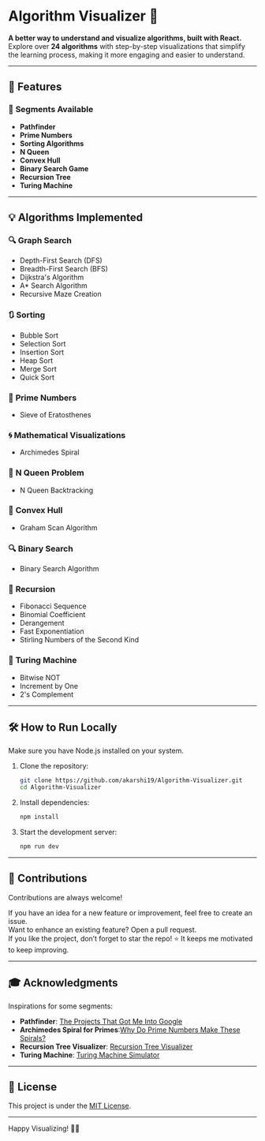 # Algorithm Visualizer 🌟  
**A better way to understand and visualize algorithms, built with React.**  
Explore over **24 algorithms** with step-by-step visualizations that simplify the learning process, making it more engaging and easier to understand.  

---

## 🌈 Features  

### 🎯 **Segments Available**  
- **Pathfinder**  
- **Prime Numbers**  
- **Sorting Algorithms**  
- **N Queen**  
- **Convex Hull**  
- **Binary Search Game**  
- **Recursion Tree**  
- **Turing Machine**  

---

## 💡 **Algorithms Implemented**  

### 🔍 **Graph Search**  
- Depth-First Search (DFS)  
- Breadth-First Search (BFS)  
- Dijkstra's Algorithm  
- A* Search Algorithm  
- Recursive Maze Creation  

### 🔃 **Sorting**  
- Bubble Sort  
- Selection Sort  
- Insertion Sort  
- Heap Sort  
- Merge Sort  
- Quick Sort  

### 🧮 **Prime Numbers**  
- Sieve of Eratosthenes  

### 🌀 **Mathematical Visualizations**  
- Archimedes Spiral  

### 👑 **N Queen Problem**  
- N Queen Backtracking  

### 📐 **Convex Hull**  
- Graham Scan Algorithm  

### 🔍 **Binary Search**  
- Binary Search Algorithm  

### 🔗 **Recursion**  
- Fibonacci Sequence  
- Binomial Coefficient  
- Derangement  
- Fast Exponentiation  
- Stirling Numbers of the Second Kind  

### 🤖 **Turing Machine**  
- Bitwise NOT  
- Increment by One  
- 2's Complement  

---

## 🛠️ **How to Run Locally**  
Make sure you have Node.js installed on your system.  

1. Clone the repository:  
   ```bash
   git clone https://github.com/akarshi19/Algorithm-Visualizer.git
   cd Algorithm-Visualizer

2. Install dependencies:
   ```bash
   npm install

3. Start the development server:
   ```bash
   npm run dev
---

## 🤝 Contributions  
Contributions are always welcome!

If you have an idea for a new feature or improvement, feel free to create an issue.  
Want to enhance an existing feature? Open a pull request.  
If you like the project, don’t forget to star the repo! ⭐ It keeps me motivated to keep improving.

---

## 🎓 Acknowledgments  
Inspirations for some segments:  
- **Pathfinder**: [The Projects That Got Me Into Google](https://clementmihailescu.github.io/Pathfinding-Visualizer/)  
- **Archimedes Spiral for Primes**:[Why Do Prime Numbers Make These Spirals?](https://www.youtube.com/watch?v=EK32jo7i5LQ)  
- **Recursion Tree Visualizer**: [Recursion Tree Visualizer](https://github.com/brpapa/recursion-tree-visualizer)  
- **Turing Machine**: [Turing Machine Simulator](https://github.com/schaetzc/tursi)  

---

## 📣 License  
This project is under the [MIT License](LICENSE).

---

Happy Visualizing! 🚀✨   
   
